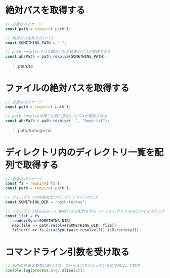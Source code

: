 # 絶対パスを取得する

```js
// 必要なパッケージ
const path = require('path');

// 絶対パスを知りたいパス
const SOMETHING_PATH = ".";

// path.resolveでパス解決された結果のパスが取得できる
const absPath = path.resolve(SOMETHING_PATH);
```

> path/to

# ファイルの絶対パスを取得する
```js
// 必要なパッケージ
const path = require('path');

// path.resolveの第二引数に指定したパスが連結される
const absPath = path.resolve('.', "hoge.txt");
```

> path/to/hoge.txt


# ディレクトリ内のディレクトリ一覧を配列で取得する

```js
// 必要なパッケージ
const fs = require('fs');
const path = require('path');

// ディレクトリの内容を知りたいディレクトリのパス
const SOMETHING_DIR = "path/to/any";

// ディレクトリ読み込み -> 絶対パスの配列を作る -> ディレクトリのみにフィルタリング
const list = fs
  .readdirSync(SOMETHING_DIR)
  .map(file => path.resolve(SOMETHING_DIR, file))
  .filter(f => fs.lstatSync(path.resolve(f)).isDirectory());
```

# コマンドライン引数を受け取る

```js
// 配列の先頭２要素は実行パス、ファイルパスが入っているので飛ばして取得
console.log(process.argv.slice(2));
```

